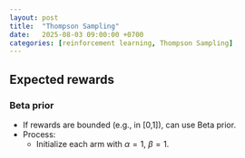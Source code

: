 ```yaml
---
layout: post
title:  "Thompson Sampling"
date:   2025-08-03 09:00:00 +0700
categories: [reinforcement learning, Thompson Sampling]
---
```


## Expected rewards
### Beta prior
- If rewards are bounded (e.g., in [0,1]), can use Beta prior.
- Process:
  - Initialize each arm with $\alpha=1$, $\beta=1$.  
